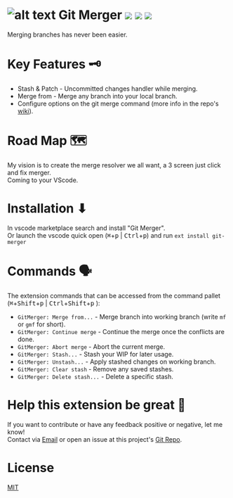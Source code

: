 # ![alt text](https://github.com/shaharkazaz/vscode-git-merger/raw/master/./merger-icon.png "Git Merger") Git Merger [![](https://vsmarketplacebadge.apphb.com/version-short/shaharkazaz.git-merger.svg)](https://marketplace.visualstudio.com/items?itemName=shaharkazaz.git-merger) [![](https://vsmarketplacebadge.apphb.com/installs/shaharkazaz.git-merger.svg)](https://marketplace.visualstudio.com/items?itemName=shaharkazaz.git-merger) [![](https://vsmarketplacebadge.apphb.com/rating-short/shaharkazaz.git-merger.svg)](https://marketplace.visualstudio.com/items?itemName=shaharkazaz.git-merger)

Merging branches has never been easier.

# Key Features 🗝

* Stash & Patch - Uncommitted changes handler while merging.
* Merge from - Merge any branch into your local branch.
* Configure options on the git merge command (more info in the repo's [wiki](https://github.com/shaharkazaz/vscode-git-merger/wiki/User-config)).

# Road Map 🗺

My vision is to create the merge resolver we all want, a 3 screen just click and fix merger.  
Coming to your VScode.

# Installation ⬇

In vscode marketplace search and install "Git Merger".  
Or launch the vscode quick open (<kbd>⌘</kbd>+<kbd>p</kbd>  | <kbd>Ctrl</kbd>+<kbd>p</kbd>) and run `ext install git-merger` 

# Commands 🗣
The extension commands that can be accessed from the command pallet (<kbd>⌘</kbd>+<kbd>Shift</kbd>+<kbd>p</kbd> | <kbd>Ctrl</kbd>+<kbd>Shift</kbd>+<kbd>p</kbd> ):

* ```GitMerger: Merge from...``` - Merge branch into working branch (write ```mf``` or ```gmf``` for short).
* ```GitMerger: Continue merge``` - Continue the merge once the conflicts are done.
* ```GitMerger: Abort merge``` - Abort the current merge. 
* ```GitMerger: Stash...``` - Stash your WIP for later usage.
* ```GitMerger: Unstash...``` - Apply stashed changes on working branch.
* ```GitMerger: Clear stash``` - Remove any saved stashes.
* ```GitMerger: Delete stash...``` - Delete a specific stash.

# Help this extension be great 💪

If you want to contribute or have any feedback positive or negative, let me know!  
Contact via [Email](https://github.com/shaharkazaz/vscode-git-merger/blob/master/shahar.kazaz@gmail.com) or open an issue at this project's [Git Repo](https://github.com/shaharkazaz/vscode-git-merger/issues).  


# License

[MIT](https://github.com/shaharkazaz/vscode-git-merger/blob/master/LICENSE)
